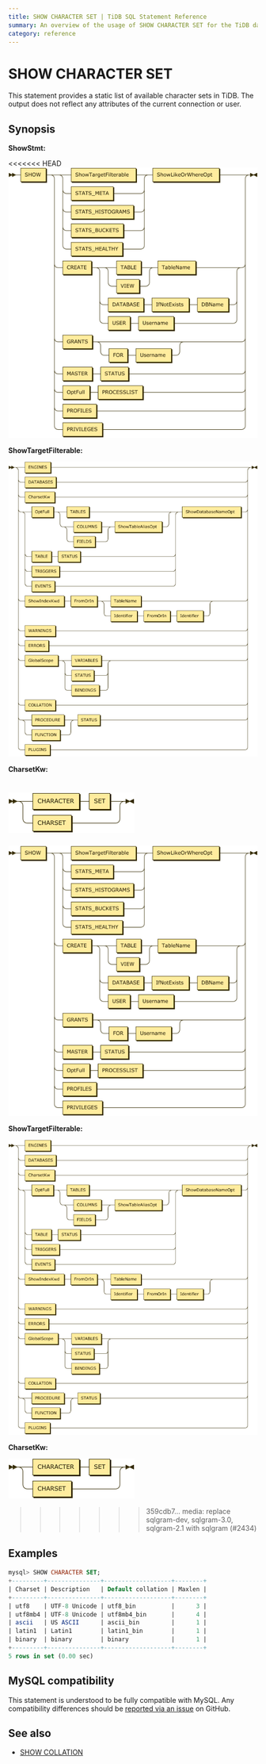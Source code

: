 ```yaml
---
title: SHOW CHARACTER SET | TiDB SQL Statement Reference
summary: An overview of the usage of SHOW CHARACTER SET for the TiDB database.
category: reference
---
```


# SHOW CHARACTER SET

This statement provides a static list of available character sets in TiDB. The output does not reflect any attributes of the current connection or user.

## Synopsis

**ShowStmt:**

<<<<<<< HEAD
![ShowStmt](/media/sqlgram-v2.1/ShowStmt.png)

**ShowTargetFilterable:**

![ShowTargetFilterable](/media/sqlgram-v2.1/ShowTargetFilterable.png)

**CharsetKw:**

![CharsetKw](/media/sqlgram-v2.1/CharsetKw.png)
=======
![ShowStmt](/media/sqlgram/ShowStmt.png)

**ShowTargetFilterable:**

![ShowTargetFilterable](/media/sqlgram/ShowTargetFilterable.png)

**CharsetKw:**

![CharsetKw](/media/sqlgram/CharsetKw.png)
>>>>>>> 359cdb7... media: replace sqlgram-dev, sqlgram-3.0, sqlgram-2.1 with sqlgram  (#2434)

## Examples

```sql
mysql> SHOW CHARACTER SET;
+---------+---------------+-------------------+--------+
| Charset | Description   | Default collation | Maxlen |
+---------+---------------+-------------------+--------+
| utf8    | UTF-8 Unicode | utf8_bin          |      3 |
| utf8mb4 | UTF-8 Unicode | utf8mb4_bin       |      4 |
| ascii   | US ASCII      | ascii_bin         |      1 |
| latin1  | Latin1        | latin1_bin        |      1 |
| binary  | binary        | binary            |      1 |
+---------+---------------+-------------------+--------+
5 rows in set (0.00 sec)
```

## MySQL compatibility

This statement is understood to be fully compatible with MySQL. Any compatibility differences should be [reported via an issue](/report-issue.md) on GitHub.

## See also

* [SHOW COLLATION](/reference/sql/statements/show-collation.md)
